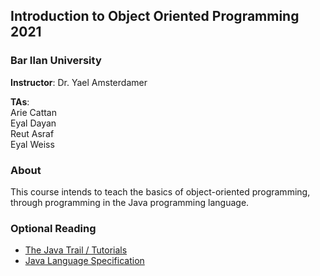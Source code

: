 ## Introduction to Object Oriented Programming 2021
### Bar Ilan University

**Instructor**: Dr. Yael Amsterdamer

**TAs**:<br> 
Arie Cattan<br>
Eyal Dayan<br>
Reut Asraf<br>
Eyal Weiss<br>

### About

This course intends to teach the basics of object-oriented programming, through programming in the Java programming language.


### Optional Reading

* [The Java Trail / Tutorials](http://docs.oracle.com/javase/tutorial/reallybigindex.html)
* [Java Language Specification](materials/jls3.pdf)
